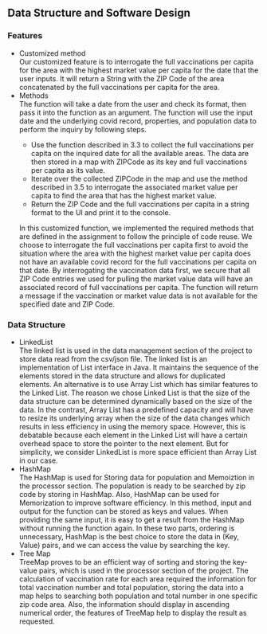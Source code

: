 <h2>Data Structure and Software Design </h2>

<h3>Features</h3>
<ul>
<li>Customized method </li>
Our customized feature is to interrogate the full vaccinations per capita for the area with the highest market value per capita for the date that the user inputs. It will return a String with the ZIP Code of the area concatenated by the full vaccinations per capita for the area.
<li>Methods</li>
The function will take a date from the user and check its format, then pass it into the function as an argument. The function will use the input date and the underlying covid record, properties, and population data to perform the inquiry by following steps.
<ul>
<li>
Use the function described in 3.3 to collect the full vaccinations per capita on the inquired date for all the available areas. The data are then stored in a map with ZIPCode as its key and full vaccinations per capita as its value. </li>
<li>
Iterate over the collected ZIPCode in the map and use the method described in 3.5 to interrogate the associated market value per capita to find the area that has the highest market value. </li>
<li>
Return the ZIP Code and the full vaccinations per capita in a string format to the UI and print it to the console.</li>
</ul>

In this customized function, we implemented the required methods that are defined in the assignment to follow the principle of code reuse. We choose to interrogate the full vaccinations per capita first to avoid the situation where the area with the highest market value per capita does not have an available covid record for the full vaccinations per capita on that date. By interrogating the vaccination data first, we secure that all ZIP Code entries we used for pulling the market value data will have an associated record of full vaccinations per capita. The function will return a message if the vaccination or market value data is not available for the specified date and ZIP Code. 
</ul>

<h3>Data Structure</h3>
<ul>
<li>LinkedList</li>
The linked list is used in the data management section of the project to store data read from the csv/json file. The linked list is an implementation of List interface in Java. It maintains the sequence of the elements stored in the data structure and allows for duplicated elements. An alternative is to use Array List which has similar features to the Linked List. The reason we chose Linked List is that the size of the data structure can be determined dynamically based on the size of the data. In the contrast, Array List has a predefined capacity and will have to resize its underlying array when the size of the data changes which results in less efficiency in using the memory space. However, this is debatable because each element in the Linked List will have a certain overhead space to store the pointer to the next element. But for simplicity, we consider LinkedList is more space efficient than Array List in our case.
<li>HashMap</li>
The HashMap is used for Storing data for population and  Memoiztion in the processor section. The population is ready to be searched by zip code by storing in HashMap. Also, HashMap can be used for Memorization to improve software efficiency. In this method, input and output for the function can be stored as keys and values. When providing the same input, it is easy to get a result from the HashMap without running the function again. In these two parts, ordering is unnecessary, HashMap is the best choice to store the data in (Key, Value) pairs, and we can access the value by searching the key.
<li>Tree Map</li>
TreeMap proves to be an efficient way of sorting and storing the key-value pairs, which is used in the processor section of the project. The calculation of vaccination rate for each area required the information for total vaccination number and total population, storing the data into a map helps to searching both population and total number in one specific zip code area. Also, the information should display in ascending numerical order, the features of TreeMap help to display the result as requested.
</ul>





